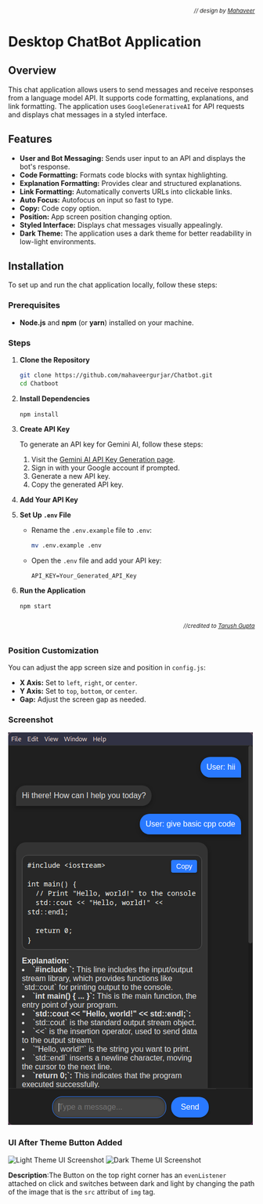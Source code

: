  *<div align="right"><sub>// design by [Mahaveer](https://github.com/mahaveergurjar)</sub></div>*
# Desktop ChatBot Application

## Overview

This chat application allows users to send messages and receive responses from a language model API. It supports code formatting, explanations, and link formatting. The application uses `GoogleGenerativeAI` for API requests and displays chat messages in a styled interface.

## Features

- **User and Bot Messaging:** Sends user input to an API and displays the bot's response.
- **Code Formatting:** Formats code blocks with syntax highlighting.
- **Explanation Formatting:** Provides clear and structured explanations.
- **Link Formatting:** Automatically converts URLs into clickable links.
- **Auto Focus:** Autofocus on input so fast to type.
- **Copy:** Code copy option.
- **Position:** App screen position changing option.
- **Styled Interface:** Displays chat messages visually appealingly.
- **Dark Theme:** The application uses a dark theme for better readability in low-light environments.

## Installation

To set up and run the chat application locally, follow these steps:

### Prerequisites

- **Node.js** and **npm** (or **yarn**) installed on your machine.

### Steps

1. **Clone the Repository**

   ```bash
   git clone https://github.com/mahaveergurjar/Chatbot.git
   cd Chatboot

   ```

2. **Install Dependencies**

   `npm install`

3. **Create API Key**

   To generate an API key for Gemini AI, follow these steps:

   1. Visit the [Gemini AI API Key Generation page](https://aistudio.google.com/app/apikey?).
   2. Sign in with your Google account if prompted.
   3. Generate a new API key.
   4. Copy the generated API key.

4. **Add Your API Key**
4. **Set Up `.env` File**

   - Rename the `.env.example` file to `.env`:

     ```bash
     mv .env.example .env
     ```

   - Open the `.env` file and add your API key:

     ```env
     API_KEY=Your_Generated_API_Key
     ```

5. **Run the Application**

   `npm start`


###### *<div align="right"><sub>//credited to [Tarush Gupta](https://github.com/TarushGupta23)</sub></div>*
### Position Customization

You can adjust the app screen size and position in `config.js`:

- **X Axis:** Set to `left`, `right`, or `center`.
- **Y Axis:** Set to `top`, `bottom`, or `center`.
- **Gap:** Adjust the screen gap as needed.



<!-- ![Full Screen ChatBot](./screenshot/image1.png) -->


### Screenshot

![Compact View ChatBot](./screenshot/image2.png)

### UI After Theme Button Added
![Light Theme UI Screenshot](https://github.com/user-attachments/assets/890d6fce-3406-4a41-9d14-955717b4c2a0)
![Dark Theme UI Screenshot](https://github.com/user-attachments/assets/0bd44c18-ba41-45a6-b790-5ed1007fdc83)

**Description**:The Button on the top right corner has an `evenListener` attached on click and switches between dark and light by changing the path of the image that is the `src` attribut of `img` tag.
